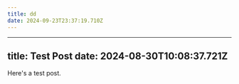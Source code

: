 ```yaml
---
title: dd
date: 2024-09-23T23:37:19.710Z
---
```


---
title: Test Post
date: 2024-08-30T10:08:37.721Z
---

Here's a test post.
